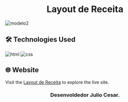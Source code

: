 <h1 align="center">Layout de Receita</h1>

![modelo2](https://github.com/JuCanavans/layout-receita/assets/103950621/d9d50b05-1fe6-46ae-9c59-6fe843b1b4b7)

## 🛠 Technologies Used

![html](https://github.com/JuCanavans/carta_de_aniversario/assets/103950621/26d205cf-94be-4681-bb60-0a2f686f62b1)
![css](https://github.com/JuCanavans/carta_de_aniversario/assets/103950621/b265c9fd-bbde-4f4d-a09d-574e184aca00)

## 🌐 Website
Visit the [Layout de Receita](https://layout-receita.vercel.app/) to explore the live site.

### <p align="center">Desenvoldedor Julio Cesar.</p>

 
